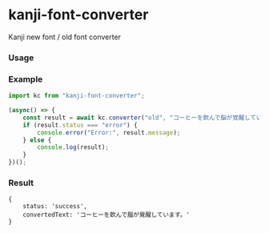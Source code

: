 # kanji-font-converter
Kanji new font / old font converter

### Usage
### Example
```ts
import kc from "kanji-font-converter";

(async() => {
    const result = await kc.converter("old", "コーヒーを飲んで脳が覚醒しています。");
    if (result.status === "error") {
        console.error("Error:", result.message);
    } else {
        console.log(result);
    }
})();
```

### Result
```
{
    status: 'success',
    convertedText: 'コーヒーを飮んで腦が覺醒しています。'
}
```
